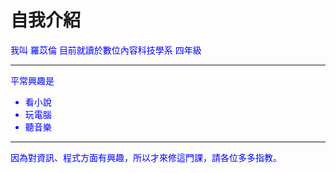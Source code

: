 # 自我介紹
<font color="Blue">我叫 羅苡倫 <font>
<font color="Blue">目前就讀於數位內容科技學系 四年級<font>
*****
平常興趣是
*	看小說
*	玩電腦
*	聽音樂
*****
因為對資訊、程式方面有興趣，所以才來修這門課，請各位多多指教。